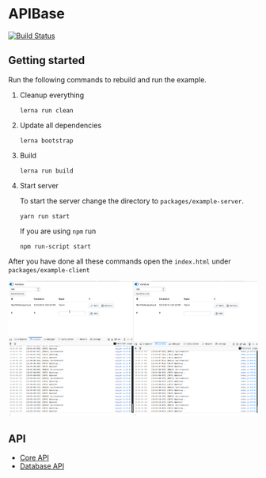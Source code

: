 # APIBase

[![Build Status](https://travis-ci.com/chapterjason/APIBase.svg?token=dkzCh49fB9ATxnpEhQHk&branch=master)](https://travis-ci.com/chapterjason/APIBase)

## Getting started

Run the following commands to rebuild and run the example.

1. Cleanup everything
    ```
    lerna run clean
    ```
2. Update all dependencies
    ```
    lerna bootstrap
    ```
3. Build
    ```
    lerna run build
    ```
4. Start server
    
    To start the server change the directory to `packages/example-server`.
    ```
    yarn run start
    ```
    If you are using `npm` run
    ```
    npm run-script start
    ```

After you have done all these commands open the `index.html` under `packages/example-client`

![Example](assets/example.gif)

## API
- [Core API](packages/core/docs/README.md)
- [Database API](packages/database/docs/README.md)
